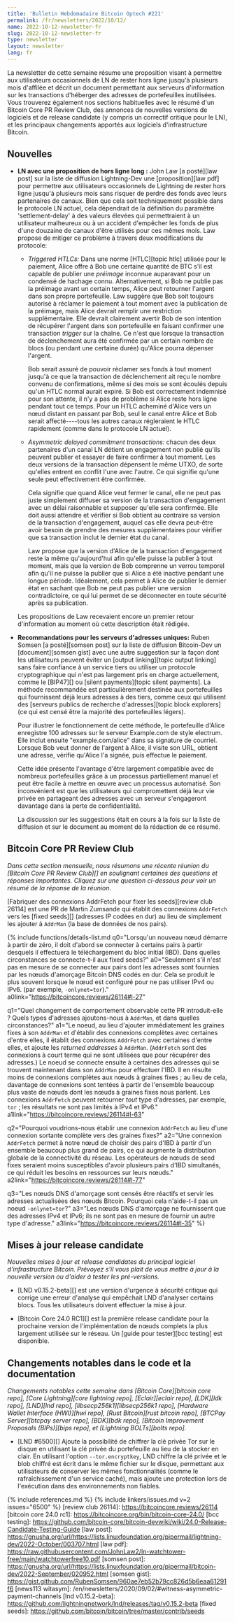 ```yaml
---
title: 'Bulletin Hebdomadaire Bitcoin Optech #221'
permalink: /fr/newsletters/2022/10/12/
name: 2022-10-12-newsletter-fr
slug: 2022-10-12-newsletter-fr
type: newsletter
layout: newsletter
lang: fr
---
```

La newsletter de cette semaine résume une proposition visant à permettre
aux utilisateurs occasionnels de LN de rester hors ligne jusqu'à plusieurs
mois d'affilée et décrit un document permettant aux serveurs d'information
sur les transactions d'héberger des adresses de portefeuilles inutilisées.
Vous trouverez également nos sections habituelles avec le résumé d'un
Bitcoin Core PR Review Club, des annonces de nouvelles versions de
logiciels et de release candidate (y compris un correctif critique pour le LN),
et les principaux changements apportés aux logiciels d'infrastructure Bitcoin.

## Nouvelles

- **LN avec une proposition de hors ligne long :** John Law [a posté][law post]
  sur la liste de diffusion Lightning-Dev une [proposition][law pdf] pour
  permettre aux utilisateurs occasionnels de Lightning de rester hors ligne
  jusqu'à plusieurs mois sans risquer de perdre des fonds avec leurs partenaires
  de canaux. Bien que cela soit techniquement possible dans le protocole LN actuel,
  cela dépendrait de la définition du paramètre 'settlement-delay' à des valeurs
  élevées qui permettraient à un utilisateur malheureux ou à un accident d'empêcher
  les fonds de plus d'une douzaine de canaux d'être utilisés pour ces mêmes mois.
  Law propose de mitiger ce problème à travers deux modifications du protocole:

  - *Triggered HTLCs:* Dans une norme [HTLC][topic htlc] utilisée pour
    le paiement, Alice offre à Bob une certaine quantité de BTC s'il est
    capable de publier une *préimage* inconnue auparavant pour un condensé
    de hachage connu. Alternativement, si Bob ne publie pas la préimage
    avant un certain temps, Alice peut retourner l'argent dans son propre
    portefeuille.
      Law suggère que Bob soit toujours autorisé à réclamer le paiement à
    tout moment avec la publication de la préimage, mais Alice devrait
    remplir une restriction supplémentaire. Elle devrait clairement avertir
    Bob de son intention de récupérer l'argent dans son portefeuille en
    faisant confirmer une transaction *trigger* sur la chaîne. Ce n'est
    que lorsque la transaction de déclenchement aura été confirmée par un
    certain nombre de blocs (ou pendant une certaine durée) qu'Alice
    pourra dépenser l'argent.

    Bob serait assuré de pouvoir réclamer ses fonds à tout moment jusqu'à
    ce que la transaction de déclenchement ait reçu le nombre convenu de
    confirmations, même si des mois se sont écoulés depuis qu'un HTLC
    normal aurait expiré. Si Bob est correctement indemnisé pour son attente,
    il n'y a pas de problème si Alice reste hors ligne pendant tout ce temps.
    Pour un HTLC acheminé d'Alice vers un nœud distant en passant par Bob,
    seul le canal entre Alice et Bob serait affecté----tous les autres canaux
    régleraient le HTLC rapidement (comme dans le protocole LN actuel).

  - *Asymmetric delayed commitment transactions:* chacun des deux
    partenaires d'un canal LN détient un engagement non publié qu'ils peuvent
    publier et essayer de faire confirmer à tout moment. Les deux versions de
    la transaction dépensent le même UTXO, de sorte qu'elles entrent en conflit
    l'une avec l'autre. Ce qui signifie qu'une seule peut effectivement être
    confirmée.

    Cela signifie que quand Alice veut fermer le canal, elle ne peut pas juste
    simplement diffuser sa version de la transaction d'engagement avec
    un délai raisonnable et supposer qu'elle sera confirmée.
    Elle doit aussi attendre et vérifier si Bob obtient au contraire
    sa version de la transaction d'engagement, auquel cas elle devra
    peut-être avoir besoin de prendre des mesures supplémentaires pour
    vérifier que sa transaction inclut le dernier état du canal.

    Law propose que la version d'Alice de la transaction d'engagement reste
    la même qu'aujourd'hui afin qu'elle puisse la publier à tout moment, mais
    que la version de Bob comprenne un verrou temporel afin qu'il ne puisse
    la publier que si Alice a été inactive pendant une longue période.
    Idéalement, cela permet à Alice de publier le dernier état en sachant que
    Bob ne peut pas publier une version contradictoire, ce qui lui permet de
    se déconnecter en toute sécurité après sa publication.

  Les propositions de Law recevaient encore un premier retour d'information au
  moment où cette description était rédigée.

- **Recommandations pour les serveurs d'adresses uniques:** Ruben Somsen
  [a posté][somsen post] sur la liste de diffusion Bitcoin-Dev un
  [document][somsen gist] avec une autre suggestion sur la façon dont les
  utilisateurs peuvent éviter un [output linking][topic output linking]
  sans faire confiance à un service tiers ou utiliser un protocole
  cryptographique qui n'est pas largement pris en charge actuellement,
  comme le [BIP47][] ou [silent payments][topic silent payments].
  La méthode recommandée est particulièrement destinée aux portefeuilles
  qui fournissent déjà leurs adresses à des tiers, comme ceux qui utilisent
  des [serveurs publics de recherche d'adresses][topic block explorers]
  (ce qui est censé être la majorité des portefeuilles légers).

  Pour illustrer le fonctionnement de cette méthode, le portefeuille d'Alice
  enregistre 100 adresses sur le serveur Example.com de style electrum.
  Elle inclut ensuite "example.com/alice" dans sa signature de courriel.
  Lorsque Bob veut donner de l'argent à Alice, il visite son URL, obtient
  une adresse, vérifie qu'Alice l'a signée, puis effectue le paiement.

  Cette idée présente l'avantage d'être largement compatible avec de nombreux
  portefeuilles grâce à un processus partiellement manuel et peut être facile
  à mettre en œuvre avec un processus automatisé. Son inconvénient est que les
  utilisateurs qui compromettent déjà leur vie privée en partageant des adresses
  avec un serveur s'engageront davantage dans la perte de confidentialité.

  La discussion sur les suggestions était en cours à la fois sur la liste de
  diffusion et sur le document au moment de la rédaction de ce résumé.

## Bitcoin Core PR Review Club

*Dans cette section mensuelle, nous résumons une récente réunion du
[Bitcoin Core PR Review Club][] en soulignant certaines des questions
et réponses importantes. Cliquez sur une question ci-dessous pour voir
un résumé de la réponse de la réunion.*

[Fabriquer des connexions AddrFetch pour fixer les seeds][review club 26114]
est une PR de Martin Zumsande qui établit des connexions `AddrFetch` vers les
[fixed seeds][] (adresses IP codées en dur) au lieu de simplement les ajouter
à `AddrMan` (la base de données de nos pairs).

{% include functions/details-list.md
  q0="Lorsqu'un nouveau nœud démarre à partir de zéro, il doit d'abord se connecter
à certains pairs à partir desquels il effectuera le téléchargement du bloc initial
(IBD). Dans quelles circonstances se connecte-t-il aux fixed seeds?"
  a0="Seulement s'il n'est pas en mesure de se connecter aux pairs dont les adresses
sont fournies par les nœuds d'amorçage Bitcoin DNS codés en dur. Cela se produit
le plus souvent lorsque le nœud est configuré pour ne pas utiliser IPv4 ou IPv6.
(par exemple, `-onlynet=tor`)."
  a0link="https://bitcoincore.reviews/26114#l-27"

  q1="Quel changement de comportement observable cette PR introduit-elle ? Quels types
d'adresses ajoutons-nous à `AddrMan`, et dans quelles circonstances?"
  a1="Le noeud, au lieu d'ajouter immédiatement les graines fixes à son `AddrMan` et
d'établir des connexions complètes avec certaines d'entre elles, il établit des
connexions `AddrFetch` avec certaines d'entre elles, et ajoute les _returned addresses_
à `AddrMan`. (`AddrFetch` sont des connexions à court terme qui ne sont utilisées que
pour récupérer des adresses.)
Le noeud se connecte ensuite à certaines des adresses qui se trouvent maintenant dans
son `AddrMan` pour effectuer l'IBD.
Il en résulte moins de connexions complètes aux nœuds à graines fixes ; au lieu de cela,
davantage de connexions sont tentées à partir de l'ensemble beaucoup plus vaste de nœuds
dont les nœuds à graines fixes nous parlent. Les connexions `AddrFetch` peuvent retourner
_tout_ type d'adresses, par exemple, `tor` ; les résultats ne sont pas limités à IPv4 et IPv6."
  a1link="https://bitcoincore.reviews/26114#l-63"

  q2="Pourquoi voudrions-nous établir une connexion `AddrFetch` au lieu d'une connexion
  sortante complète vers des graines fixes?"
  a2="Une connexion `AddrFetch` permet à notre nœud de choisir des pairs d'IBD à partir
d'un ensemble beaucoup plus grand de pairs, ce qui augmente la distribution globale de la
connectivité du réseau. Les opérateurs de nœuds de seed fixes seraient moins susceptibles
d'avoir plusieurs pairs d'IBD simultanés, ce qui réduit les besoins en ressources sur
leurs nœuds."
  a2link="https://bitcoincore.reviews/26114#l-77"

  q3="Les nœuds DNS d'amorçage sont censés être réactifs et servir les adresses actualisées
des nœuds Bitcoin. Pourquoi cela n'aide-t-il pas un noeud `-onlynet=tor`?"
  a3="Les nœuds DNS d'amorçage ne fournissent que des adresses IPv4 et IPv6;
ils ne sont pas en mesure de fournir un autre type d'adresse."
  a3link="https://bitcoincore.reviews/26114#l-35"
%}

## Mises à jour release candidate

*Nouvelles mises à jour et release candidates du principal logiciel d'infrastructure Bitcoin.
Prévoyez s'il vous plait de vous mettre à jour à la nouvelle version ou d'aider à tester
les pré-versions.*

- [LND v0.15.2-beta][] est une version d'urgence à sécurité critique qui corrige une erreur
  d'analyse qui empêchait LND d'analyser certains blocs. Tous les utilisateurs doivent
  effectuer la mise à jour.

- [Bitcoin Core 24.0 RC1][] est la première release candidate pour la prochaine version de
  l'implémentation de nœuds complets la plus largement utilisée sur le réseau.
  Un [guide pour tester][bcc testing] est disponible.

## Changements notables dans le code et la documentation

*Changements notables cette semaine dans [Bitcoin Core][bitcoin core repo], [Core
Lightning][core lightning repo], [Eclair][eclair repo], [LDK][ldk repo],
[LND][lnd repo], [libsecp256k1][libsecp256k1 repo], [Hardware Wallet
Interface (HWI)][hwi repo], [Rust Bitcoin][rust bitcoin repo], [BTCPay
Server][btcpay server repo], [BDK][bdk repo], [Bitcoin Improvement
Proposals (BIPs)][bips repo], et [Lightning BOLTs][bolts repo].*

- [LND #6500][] Ajoute la possibilité de chiffrer la clé privée Tor sur le disque en utilisant
  la clé privée du portefeuille au lieu de la stocker en clair. En utilisant l'option
  `--tor.encryptkey`, LND chiffre la clé privée et le blob chiffré est écrit dans le même fichier
  sur le disque, permettant aux utilisateurs de conserver les mêmes fonctionnalités (comme le
  rafraîchissement d'un service caché), mais ajoute une protection lors de l'exécution dans des
  environnements non fiables.

{% include references.md %}
{% include linkers/issues.md v=2 issues="6500" %}
[review club 26114]: https://bitcoincore.reviews/26114
[bitcoin core 24.0 rc1]: https://bitcoincore.org/bin/bitcoin-core-24.0/
[bcc testing]: https://github.com/bitcoin-core/bitcoin-devwiki/wiki/24.0-Release-Candidate-Testing-Guide
[law post]: https://gnusha.org/url/https://lists.linuxfoundation.org/pipermail/lightning-dev/2022-October/003707.html
[law pdf]: https://raw.githubusercontent.com/JohnLaw2/ln-watchtower-free/main/watchtowerfree10.pdf
[somsen post]: https://gnusha.org/url/https://lists.linuxfoundation.org/pipermail/bitcoin-dev/2022-September/020952.html
[somsen gist]: https://gist.github.com/RubenSomsen/960ae7eb52b79cc826d5b6eaa61291f6
[news113 witasym]: /en/newsletters/2020/09/02/#witness-asymmetric-payment-channels
[lnd v0.15.2-beta]: https://github.com/lightningnetwork/lnd/releases/tag/v0.15.2-beta
[fixed seeds]: https://github.com/bitcoin/bitcoin/tree/master/contrib/seeds
